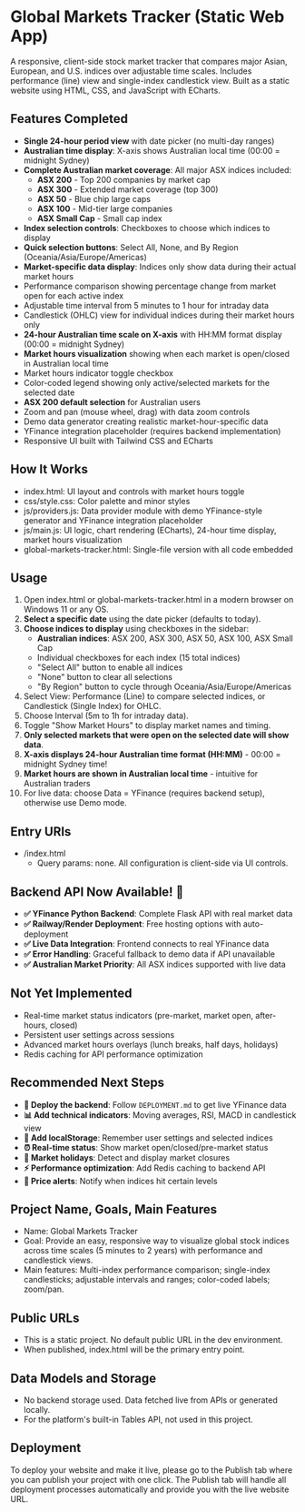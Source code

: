# Global Markets Tracker (Static Web App)

A responsive, client-side stock market tracker that compares major Asian, European, and U.S. indices over adjustable time scales. Includes performance (line) view and single-index candlestick view. Built as a static website using HTML, CSS, and JavaScript with ECharts.

## Features Completed
- **Single 24-hour period view** with date picker (no multi-day ranges)
- **Australian time display**: X-axis shows Australian local time (00:00 = midnight Sydney)
- **Complete Australian market coverage**: All major ASX indices included:
  - **ASX 200** - Top 200 companies by market cap
  - **ASX 300** - Extended market coverage (top 300)
  - **ASX 50** - Blue chip large caps
  - **ASX 100** - Mid-tier large companies  
  - **ASX Small Cap** - Small cap index
- **Index selection controls**: Checkboxes to choose which indices to display
- **Quick selection buttons**: Select All, None, and By Region (Oceania/Asia/Europe/Americas)
- **Market-specific data display**: Indices only show data during their actual market hours
- Performance comparison showing percentage change from market open for each active index
- Adjustable time interval from 5 minutes to 1 hour for intraday data
- Candlestick (OHLC) view for individual indices during their market hours only
- **24-hour Australian time scale on X-axis** with HH:MM format display (00:00 = midnight Sydney)
- **Market hours visualization** showing when each market is open/closed in Australian local time
- Market hours indicator toggle checkbox
- Color-coded legend showing only active/selected markets for the selected date
- **ASX 200 default selection** for Australian users
- Zoom and pan (mouse wheel, drag) with data zoom controls
- Demo data generator creating realistic market-hour-specific data
- YFinance integration placeholder (requires backend implementation)
- Responsive UI built with Tailwind CSS and ECharts

## How It Works
- index.html: UI layout and controls with market hours toggle
- css/style.css: Color palette and minor styles
- js/providers.js: Data provider module with demo YFinance-style generator and YFinance integration placeholder
- js/main.js: UI logic, chart rendering (ECharts), 24-hour time display, market hours visualization
- global-markets-tracker.html: Single-file version with all code embedded

## Usage
1. Open index.html or global-markets-tracker.html in a modern browser on Windows 11 or any OS.
2. **Select a specific date** using the date picker (defaults to today).
3. **Choose indices to display** using checkboxes in the sidebar:
   - **Australian indices**: ASX 200, ASX 300, ASX 50, ASX 100, ASX Small Cap
   - Individual checkboxes for each index (15 total indices)
   - "Select All" button to enable all indices
   - "None" button to clear all selections
   - "By Region" button to cycle through Oceania/Asia/Europe/Americas
4. Select View: Performance (Line) to compare selected indices, or Candlestick (Single Index) for OHLC.
5. Choose Interval (5m to 1h for intraday data).
6. Toggle "Show Market Hours" to display market names and timing.
7. **Only selected markets that were open on the selected date will show data**.
8. **X-axis displays 24-hour Australian time format (HH:MM)** - 00:00 = midnight Sydney time!
9. **Market hours are shown in Australian local time** - intuitive for Australian traders
10. For live data: choose Data = YFinance (requires backend setup), otherwise use Demo mode.

## Entry URIs
- /index.html
  - Query params: none. All configuration is client-side via UI controls.

## Backend API Now Available! 🎉
- **✅ YFinance Python Backend**: Complete Flask API with real market data
- **✅ Railway/Render Deployment**: Free hosting options with auto-deployment
- **✅ Live Data Integration**: Frontend connects to real YFinance data
- **✅ Error Handling**: Graceful fallback to demo data if API unavailable
- **✅ Australian Market Priority**: All ASX indices supported with live data

## Not Yet Implemented
- Real-time market status indicators (pre-market, market open, after-hours, closed)
- Persistent user settings across sessions
- Advanced market hours overlays (lunch breaks, half days, holidays)
- Redis caching for API performance optimization

## Recommended Next Steps
- **🚀 Deploy the backend**: Follow `DEPLOYMENT.md` to get live YFinance data
- **📊 Add technical indicators**: Moving averages, RSI, MACD in candlestick view
- **💾 Add localStorage**: Remember user settings and selected indices
- **⏰ Real-time status**: Show market open/closed/pre-market status
- **📅 Market holidays**: Detect and display market closures
- **⚡ Performance optimization**: Add Redis caching to backend API
- **🔔 Price alerts**: Notify when indices hit certain levels

## Project Name, Goals, Main Features
- Name: Global Markets Tracker
- Goal: Provide an easy, responsive way to visualize global stock indices across time scales (5 minutes to 2 years) with performance and candlestick views.
- Main features: Multi-index performance comparison; single-index candlesticks; adjustable intervals and ranges; color-coded labels; zoom/pan.

## Public URLs
- This is a static project. No default public URL in the dev environment.
- When published, index.html will be the primary entry point.

## Data Models and Storage
- No backend storage used. Data fetched live from APIs or generated locally.
- For the platform's built-in Tables API, not used in this project.

## Deployment
To deploy your website and make it live, please go to the Publish tab where you can publish your project with one click. The Publish tab will handle all deployment processes automatically and provide you with the live website URL.
